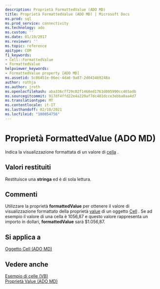 ```yaml
---
description: Proprietà FormattedValue (ADO MD)
title: Proprietà FormattedValue (ADO MD) | Microsoft Docs
ms.prod: sql
ms.prod_service: connectivity
ms.technology: ado
ms.custom: ''
ms.date: 01/19/2017
ms.reviewer: ''
ms.topic: reference
apitype: COM
f1_keywords:
- Cell::FormattedValue
- FormattedValue
helpviewer_keywords:
- FormattedValue property [ADO MD]
ms.assetid: 5c06451e-06ec-4da6-9a87-2d043469248a
author: rothja
ms.author: jroth
ms.openlocfilehash: aba336cff29c02f1468ed1763d005990cc465adb
ms.sourcegitcommit: 917df4ffd22e4a229af7dc481dcce3ebba0aa4d7
ms.translationtype: MT
ms.contentlocale: it-IT
ms.lasthandoff: 02/10/2021
ms.locfileid: "100054756"
---
```

# <a name="formattedvalue-property-ado-md"></a>Proprietà FormattedValue (ADO MD)
Indica la visualizzazione formattata di un valore di [cella](./cell-object-ado-md.md) .  
  
## <a name="return-values"></a>Valori restituiti  
 Restituisce una **stringa** ed è di sola lettura.  
  
## <a name="remarks"></a>Commenti  
 Utilizzare la proprietà **formattedValue** per ottenere il valore di visualizzazione formattato della proprietà [value](./value-property-ado-md.md) di un oggetto [Cell](./cell-object-ado-md.md) . Se ad esempio il valore di una cella è 1056,87 e questo valore rappresenta un importo in dollari, **formattedValue** sarà $1.056,87.  
  
## <a name="applies-to"></a>Si applica a  
 [Oggetto Cell (ADO MD)](./cell-object-ado-md.md)  
  
## <a name="see-also"></a>Vedere anche  
 [Esempio di celle (VB)](./cellset-example-vb.md)   
 [Proprietà Value (ADO MD)](./value-property-ado-md.md)